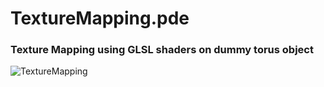 # TextureMapping.pde
### Texture Mapping using GLSL shaders on dummy torus object
![TextureMapping](https://user-images.githubusercontent.com/24845911/59447058-1be91780-8e1c-11e9-880d-22f0c9b13572.gif)
